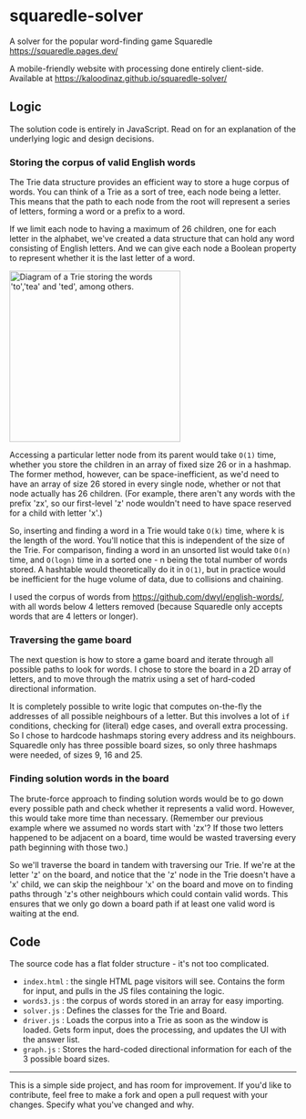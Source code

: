 # squaredle-solver
A solver for the popular word-finding game Squaredle https://squaredle.pages.dev/

A mobile-friendly website with processing done entirely client-side.
Available at https://kaloodinaz.github.io/squaredle-solver/


## Logic
The solution code is entirely in JavaScript. Read on for an explanation of the underlying logic and design decisions.

### Storing the corpus of valid English words

The Trie data structure provides an efficient way to store a huge corpus of words. You can think of a Trie as a sort of tree, each node being a letter.
This means that the path to each node from the root will represent a series of letters, forming a word or a prefix to a word. 

If we limit each node to having a maximum of 26 children, one for each letter in the alphabet, we've created a data structure that can
hold any word consisting of English letters. And we can give each node a Boolean property to represent whether it is the last letter of a word.

<img src="https://epi-rsc.rsc-cdn.org/globalassets/20-data-science/3236_christmastrie_f2a_1600.jpg?version=4704bac4&width=1120&format=jpg&quality=60"
     alt="Diagram of a Trie storing the words 'to','tea' and 'ted', among others."
     title="Diagram of a Trie storing the words 'to','tea' and 'ted', among others. Image courtesy of Wikipedia"
     style="width: 300px;">
  
 Accessing a particular letter node from its parent would take `O(1)` time, whether you store the children in an array of fixed size 26 or in a hashmap. 
  The former method, however, can be space-inefficient, as we'd need to have an array of size 26 stored in every single node, whether or not that node actually has
  26 children. (For example, there aren't any words with the prefix 'zx', so our first-level 'z' node wouldn't need to have space reserved for a child with letter 'x'.)
  
 So, inserting and finding a word in a Trie would take `O(k)` time, where k is the length of the word. You'll notice that this is independent of the size of the Trie.
  For comparison, finding a word in an unsorted list would take `O(n)` time, and `O(logn)` time in a sorted one - n being the total number of words stored.
  A hashtable would theoretically do it in `O(1)`, but in practice would be inefficient for the huge volume of data, due to collisions and chaining.
  
 I used the corpus of words from https://github.com/dwyl/english-words/, with all words below 4 letters removed 
 (because Squaredle only accepts words that are 4 letters or longer).
  
 ### Traversing the game board
 
  The next question is how to store a game board and iterate through all possible paths to look for words. 
  I chose to store the board in a 2D array of letters, and to move through the matrix using a set of hard-coded directional information. 
  
  It is completely possible to write logic that computes on-the-fly the addresses of all possible neighbours of a letter. But this involves a lot of `if` conditions,
  checking for (literal) edge cases, and overall extra processing. So I chose to hardcode hashmaps storing every address and its neighbours. 
  Squaredle only has three possible board sizes, so only three hashmaps were needed, of sizes 9, 16 and 25.
  
  ### Finding solution words in the board
  
  The brute-force approach to finding solution words would be to go down every possible path and check whether it represents a valid word. 
  However, this would take more time than necessary. (Remember our previous example where we assumed no words start with 'zx'? If those two letters happened
  to be adjacent on a board, time would be wasted traversing every path beginning with those two.)
  
  So we'll traverse the board in tandem with traversing our Trie. If we're at the letter 'z' on the board, and notice that the 'z' node in the Trie 
  doesn't have a 'x' child, we can
  skip the neighbour 'x' on the board and move on to finding paths through 'z's other neighbours which could contain valid words. 
  This ensures that we only go down a board path if at least one valid word is waiting at the end.
  
  
  ## Code
  
  The source code has a flat folder structure - it's not too complicated.
  - `index.html` : the single HTML page visitors will see. Contains the form for input, and pulls in the JS files containing the logic.
  - `words3.js` : the corpus of words stored in an array for easy importing. 
  - `solver.js` : Defines the classes for the Trie and Board.
  - `driver.js` : Loads the corpus into a Trie as soon as the window is loaded. Gets form input, does the processing, and updates the UI with the answer list.
  - `graph.js` : Stores the hard-coded directional information for each of the 3 possible board sizes.


---

This is a simple side project, and has room for improvement.
If you'd like to contribute, feel free to make a fork and open a pull request with your changes. Specify what you've changed and why.

